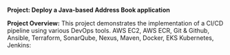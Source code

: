 **Project: Deploy a Java-based Address Book application**

**Project Overview:** This project demonstrates the implementation of a CI/CD pipeline using various DevOps tools. AWS EC2, AWS ECR, Git & Github, Ansible, Terraform, SonarQube, Nexus, Maven, Docker, EKS Kubernetes, Jenkins:
